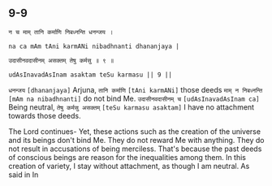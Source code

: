 ## 9-9


```shloka-sa
न च माम् तानि कर्माणि निबध्नन्ति धनन्जय ।
```
```shloka-sa-hk
na ca mAm tAni karmANi nibadhnanti dhananjaya |
```
```shloka-sa
उदासीनवदासीनम् असक्तम् तेषु कर्मसु ॥ ९ ॥
```
```shloka-sa-hk
udAsInavadAsInam asaktam teSu karmasu || 9 ||
```

`धनन्जय` `[dhananjaya]` Arjuna, `तानि कर्माणि` `[tAni karmANi]` those deeds `माम् न निबध्नन्ति` `[mAm na nibadhnanti]` do not bind Me. `उदासीनवदासीनम् च` `[udAsInavadAsInam ca]` Being neutral, `तेषु कर्मसु असक्तम्` `[teSu karmasu asaktam]` I have no attachment towards those deeds.



The Lord continues- Yet, these actions such as the creation of the universe and its beings don't bind Me. They do not reward Me with anything. They do not result in accusations of being merciless. That's because the past deeds of conscious beings are reason for the inequalities among them. In this creation of variety, I stay without attachment, as though I am neutral.
As said in 
In 

